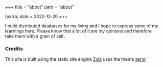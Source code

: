 +++
title = "about"
path = "about"

[extra]
date = 2022-12-20
+++

I build distributed databases for my living and I hope to express some of my learnings here. Please
know that a lot of it are my opinions and therefore take them with a grain of salt.

### Credits
This site is built using the static site engine [Zola](https://www.getzola.org/) uses the theme [zerm](https://github.com/ejmg/zerm).
